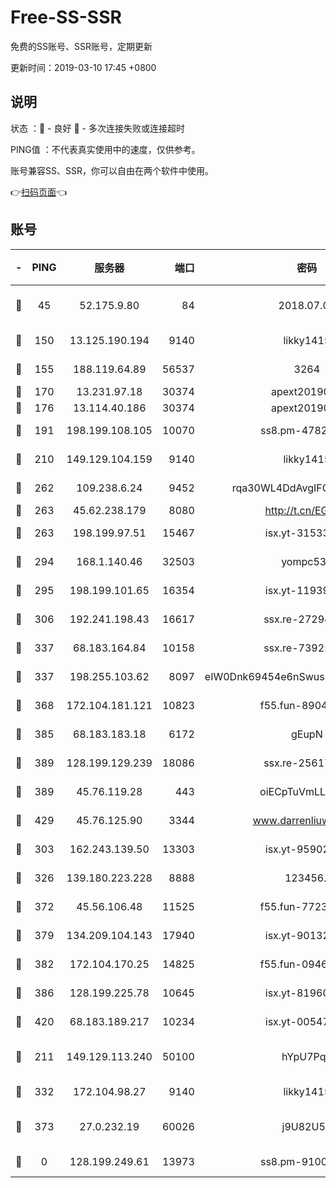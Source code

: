 # Free-SS-SSR

免费的SS账号、SSR账号，定期更新

更新时间：2019-03-10 17:45 +0800

## 说明

状态     ：🙂 - 良好 🙁 - 多次连接失败或连接超时

PING值   ：不代表真实使用中的速度，仅供参考。

账号兼容SS、SSR，你可以自由在两个软件中使用。

👉[扫码页面](https://liesauer.github.io/Free-SS-SSR/)👈

## 账号

|-|PING|服务器|端口|密码|加密方式|区域|
|:----:|:----:|:-----:|-----:|:----:|:----:|:----:|
|🙂|45|52.175.9.80|84|2018.07.07|chacha20-ietf-poly1305|HK|
|🙂|150|13.125.190.194|9140|likky1415|aes-256-cfb|KR|
|🙂|155|188.119.64.89|56537|3264|aes-256-cfb|RU|
|🙂|170|13.231.97.18|30374|apext2019006|chacha20|JP|
|🙂|176|13.114.40.186|30374|apext2019006|chacha20|JP|
|🙂|191|198.199.108.105|10070|ss8.pm-47824837|aes-256-cfb|US|
|🙂|210|149.129.104.159|9140|likky1415|aes-256-cfb|HK|
|🙂|262|109.238.6.24|9452|rqa30WL4DdAvgIFG6Fs3znzTa|aes-256-cfb|FR|
|🙂|263|45.62.238.179|8080|http://t.cn/EGJIyrl|rc4-md5|CA|
|🙂|263|198.199.97.51|15467|isx.yt-31533637|aes-256-cfb|US|
|🙂|294|168.1.140.46|32503|yompc535|aes-256-cfb|AU|
|🙂|295|198.199.101.65|16354|isx.yt-11939901|aes-256-cfb|US|
|🙂|306|192.241.198.43|16617|ssx.re-27294223|aes-256-cfb|US|
|🙂|337|68.183.164.84|10158|ssx.re-73925133|aes-256-cfb|US|
|🙂|337|198.255.103.62|8097|eIW0Dnk69454e6nSwuspv9DmS201tQ0D|aes-256-cfb|US|
|🙂|368|172.104.181.121|10823|f55.fun-89043009|aes-256-cfb|SG|
|🙂|385|68.183.183.18|6172|gEupN|aes-256-cfb|SG|
|🙂|389|128.199.129.239|18086|ssx.re-25617968|aes-256-cfb|SG|
|🙂|389|45.76.119.28|443|oiECpTuVmLLxk4Ts|aes-256-cfb|AU|
|🙂|429|45.76.125.90|3344|www.darrenliuwei.com|aes-256-cfb|AU|
|🙂|303|162.243.139.50|13303|isx.yt-95902908|aes-256-cfb|US|
|🙂|326|139.180.223.228|8888|123456..|aes-256-cfb|JP|
|🙂|372|45.56.106.48|11525|f55.fun-77233289|aes-256-cfb|US|
|🙂|379|134.209.104.143|17940|isx.yt-90132176|aes-256-cfb|SG|
|🙂|382|172.104.170.25|14825|f55.fun-09460253|aes-256-cfb|SG|
|🙂|386|128.199.225.78|10645|isx.yt-81960461|aes-256-cfb|SG|
|🙂|420|68.183.189.217|10234|isx.yt-00547115|aes-256-cfb|SG|
|🙁|211|149.129.113.240|50100|hYpU7PqP|chacha20-ietf-poly1305|CN|
|🙁|332|172.104.98.27|9140|likky1415|aes-256-cfb|JP|
|🙁|373|27.0.232.19|60026|j9U82U53|xchacha20-ietf-poly1305|HK|
|🙁|0|128.199.249.61|13973|ss8.pm-91003173|aes-256-cfb|SG|
